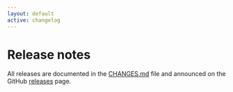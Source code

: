```yaml
---
layout: default
active: changelog
---
```

# Release notes

All releases are documented in the [CHANGES.md](https://github.com/podio-community/podio-php/blob/master/CHANGES.md) file
and announced on the GitHub [releases](https://github.com/podio-community/podio-php/releases) page.
